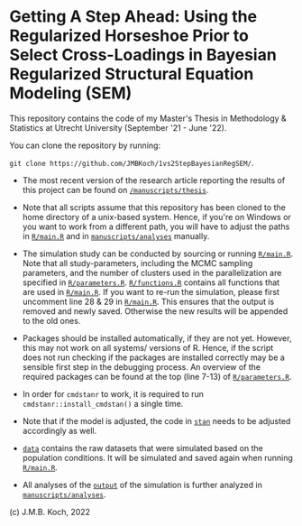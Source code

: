 # Getting A Step Ahead: Using the Regularized Horseshoe Prior to Select Cross-Loadings in Bayesian Regularized Structural Equation Modeling (SEM)


This repository contains the code of my Master's Thesis in Methodology & Statistics at Utrecht University (September '21 - June '22). 

You can clone the repository by running:

`git clone https://github.com/JMBKoch/1vs2StepBayesianRegSEM/`.

- The most recent version of the research article reporting the results of this project can be found on [`/manuscripts/thesis`](/manuscripts/thesis).

- Note that all scripts assume that this repository has been cloned to the home directory of a unix-based system. Hence, if you're on Windows or you want to work from a different path, you will have to adjust the paths in [`R/main.R`](/R/main.R) and in [`manuscripts/analyses`](manuscripts/analyses) manually. 

- The simulation study can be conducted by sourcing or running [`R/main.R`](/R/main.R). Note that all study-parameters, including the MCMC sampling parameters, and the number of clusters used in the parallelization are specified in [`R/parameters.R`](R/parameters.R).  [`R/functions.R`](R/functions.R) contains all functions that are used in [`R/main.R`](/R/main.R). If you want to re-run the simulation, please first uncomment line 28 & 29 in [`R/main.R`](/R/main.R). This ensures that the output is removed and newly saved. Otherwise the new results will be appended to the old ones. 


- Packages should be installed automatically, if they are not yet. However, this may not work on all systems/ versions of R. Hence, if the script does not run checking if the packages are installed correctly may be a sensible first step in the debugging process. An overview of the required packages can be found at the top (line 7-13) of [`R/parameters.R`](R/parameters.R). 

- In order for `cmdstanr` to work, it is required to run `cmdstanr::install_cmdstan()` a single time. 

- Note that if the model is adjusted, the code in [`stan`](stan) needs to be adjusted accordingly as well. 

- [`data`](data) contains the raw datasets that were simulated based on the population conditions. It will be simulated and saved again when running [`R/main.R`](R/main.R).

- All analyses of the [`output`](output) of the simulation is further analyzed in [`manuscripts/analyses`](manuscripts/analyses).


(c) J.M.B. Koch, 2022
